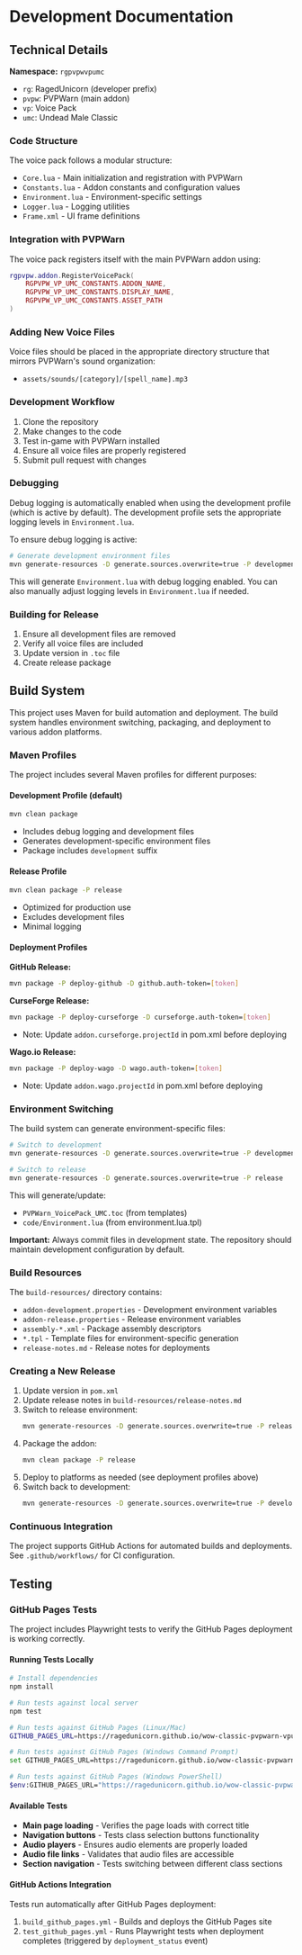 # Development Documentation

## Technical Details

**Namespace:** `rgpvpwvpumc`
- `rg`: RagedUnicorn (developer prefix)
- `pvpw`: PVPWarn (main addon)
- `vp`: Voice Pack
- `umc`: Undead Male Classic

### Code Structure

The voice pack follows a modular structure:

- `Core.lua` - Main initialization and registration with PVPWarn
- `Constants.lua` - Addon constants and configuration values
- `Environment.lua` - Environment-specific settings
- `Logger.lua` - Logging utilities
- `Frame.xml` - UI frame definitions

### Integration with PVPWarn

The voice pack registers itself with the main PVPWarn addon using:

```lua
rgpvpw.addon.RegisterVoicePack(
    RGPVPW_VP_UMC_CONSTANTS.ADDON_NAME,
    RGPVPW_VP_UMC_CONSTANTS.DISPLAY_NAME,
    RGPVPW_VP_UMC_CONSTANTS.ASSET_PATH
)
```

### Adding New Voice Files

Voice files should be placed in the appropriate directory structure that mirrors PVPWarn's sound organization:
- `assets/sounds/[category]/[spell_name].mp3`

### Development Workflow

1. Clone the repository
2. Make changes to the code
3. Test in-game with PVPWarn installed
4. Ensure all voice files are properly registered
5. Submit pull request with changes

### Debugging

Debug logging is automatically enabled when using the development profile (which is active by default). The development profile sets the appropriate logging levels in `Environment.lua`.

To ensure debug logging is active:
```bash
# Generate development environment files
mvn generate-resources -D generate.sources.overwrite=true -P development
```

This will generate `Environment.lua` with debug logging enabled. You can also manually adjust logging levels in `Environment.lua` if needed.

### Building for Release

1. Ensure all development files are removed
2. Verify all voice files are included
3. Update version in `.toc` file
4. Create release package

## Build System

This project uses Maven for build automation and deployment. The build system handles environment switching, packaging, and deployment to various addon platforms.

### Maven Profiles

The project includes several Maven profiles for different purposes:

#### Development Profile (default)
```bash
mvn clean package
```
- Includes debug logging and development files
- Generates development-specific environment files
- Package includes `development` suffix

#### Release Profile
```bash
mvn clean package -P release
```
- Optimized for production use
- Excludes development files
- Minimal logging

#### Deployment Profiles

**GitHub Release:**
```bash
mvn package -P deploy-github -D github.auth-token=[token]
```

**CurseForge Release:**
```bash
mvn package -P deploy-curseforge -D curseforge.auth-token=[token]
```
- Note: Update `addon.curseforge.projectId` in pom.xml before deploying

**Wago.io Release:**
```bash
mvn package -P deploy-wago -D wago.auth-token=[token]
```
- Note: Update `addon.wago.projectId` in pom.xml before deploying

### Environment Switching

The build system can generate environment-specific files:

```bash
# Switch to development
mvn generate-resources -D generate.sources.overwrite=true -P development

# Switch to release
mvn generate-resources -D generate.sources.overwrite=true -P release
```

This will generate/update:
- `PVPWarn_VoicePack_UMC.toc` (from templates)
- `code/Environment.lua` (from environment.lua.tpl)

**Important:** Always commit files in development state. The repository should maintain development configuration by default.

### Build Resources

The `build-resources/` directory contains:
- `addon-development.properties` - Development environment variables
- `addon-release.properties` - Release environment variables
- `assembly-*.xml` - Package assembly descriptors
- `*.tpl` - Template files for environment-specific generation
- `release-notes.md` - Release notes for deployments

### Creating a New Release

1. Update version in `pom.xml`
2. Update release notes in `build-resources/release-notes.md`
3. Switch to release environment:
   ```bash
   mvn generate-resources -D generate.sources.overwrite=true -P release
   ```
4. Package the addon:
   ```bash
   mvn clean package -P release
   ```
5. Deploy to platforms as needed (see deployment profiles above)
6. Switch back to development:
   ```bash
   mvn generate-resources -D generate.sources.overwrite=true -P development
   ```

### Continuous Integration

The project supports GitHub Actions for automated builds and deployments. See `.github/workflows/` for CI configuration.

## Testing

### GitHub Pages Tests

The project includes Playwright tests to verify the GitHub Pages deployment is working correctly.

#### Running Tests Locally

```bash
# Install dependencies
npm install

# Run tests against local server
npm test

# Run tests against GitHub Pages (Linux/Mac)
GITHUB_PAGES_URL=https://ragedunicorn.github.io/wow-classic-pvpwarn-vpumc/ npm test

# Run tests against GitHub Pages (Windows Command Prompt)
set GITHUB_PAGES_URL=https://ragedunicorn.github.io/wow-classic-pvpwarn-vpumc/ && npm test

# Run tests against GitHub Pages (Windows PowerShell)
$env:GITHUB_PAGES_URL="https://ragedunicorn.github.io/wow-classic-pvpwarn-vpumc/"; npm test
```

#### Available Tests

- **Main page loading** - Verifies the page loads with correct title
- **Navigation buttons** - Tests class selection buttons functionality  
- **Audio players** - Ensures audio elements are properly loaded
- **Audio file links** - Validates that audio files are accessible
- **Section navigation** - Tests switching between different class sections

#### GitHub Actions Integration

Tests run automatically after GitHub Pages deployment:

1. `build_github_pages.yml` - Builds and deploys the GitHub Pages site
2. `test_github_pages.yml` - Runs Playwright tests when deployment completes (triggered by `deployment_status` event)
